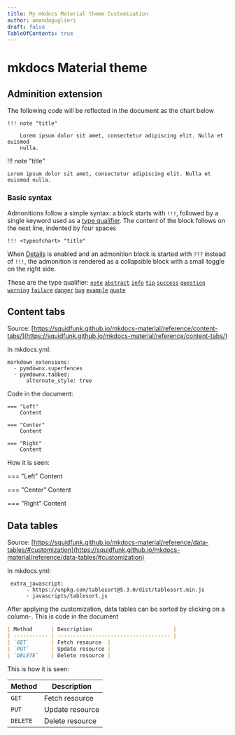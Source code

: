 ```yaml
---
title: My mkdocs Material theme Customization
author: amandaguglieri
draft: false
TableOfContents: true
---
```


# mkdocs Material theme


## Adminition extension

The following code will be reflected  in the document as the chart below

```
!!! note "title"

    Lorem ipsum dolor sit amet, consectetur adipiscing elit. Nulla et euismod 
    nulla. 

```


!!! note "title"

    Lorem ipsum dolor sit amet, consectetur adipiscing elit. Nulla et  euismod nulla.
    

### Basic syntax

Admonitions follow a simple syntax: a block starts with `!!!`, followed by a single keyword used as a [type qualifier](https://squidfunk.github.io/mkdocs-material/reference/admonitions/#supported-types). The content of the block follows on the next line, indented by four spaces

```
!!! <typeofchart> "title"
```

When [Details](https://squidfunk.github.io/mkdocs-material/setup/extensions/python-markdown-extensions/#details) is enabled and an admonition block is started with `???` instead of `!!!`, the admonition is rendered as a collapsible block with a small toggle on the right side.

These are the type qualifier:  [`note`](https://squidfunk.github.io/mkdocs-material/reference/admonitions/#type:note)
[`abstract`](https://squidfunk.github.io/mkdocs-material/reference/admonitions/#type:abstract)
[`info`](https://squidfunk.github.io/mkdocs-material/reference/admonitions/#type:info)
[`tip`](https://squidfunk.github.io/mkdocs-material/reference/admonitions/#type:tip)
[`success`](https://squidfunk.github.io/mkdocs-material/reference/admonitions/#type:success)
[`question`](https://squidfunk.github.io/mkdocs-material/reference/admonitions/#type:question)
[`warning`](https://squidfunk.github.io/mkdocs-material/reference/admonitions/#type:warning)
[`failure`](https://squidfunk.github.io/mkdocs-material/reference/admonitions/#type:failure)
[`danger`](https://squidfunk.github.io/mkdocs-material/reference/admonitions/#type:danger)
[`bug`](https://squidfunk.github.io/mkdocs-material/reference/admonitions/#type:bug)
[`example`](https://squidfunk.github.io/mkdocs-material/reference/admonitions/#type:example)
[`quote`](https://squidfunk.github.io/mkdocs-material/reference/admonitions/#type:quote)



## Content tabs

Source: [https://squidfunk.github.io/mkdocs-material/reference/content-tabs/](https://squidfunk.github.io/mkdocs-material/reference/content-tabs/)

In mkdocs.yml:

```
markdown_extensions:
  - pymdownx.superfences
  - pymdownx.tabbed:
      alternate_style: true 
```


Code in the document:

```
=== "Left"
	Content
  
=== "Center"
	Content
  
=== "Right"
	Content
```


How it is seen:

=== "Left"
	Content
  
=== "Center"
	Content
  
=== "Right"
	Content

## Data tables

Source: [https://squidfunk.github.io/mkdocs-material/reference/data-tables/#customization](https://squidfunk.github.io/mkdocs-material/reference/data-tables/#customization)

In mkdocs.yml:

```
 extra_javascript:
      - https://unpkg.com/tablesort@5.3.0/dist/tablesort.min.js
      - javascripts/tablesort.js
```

After applying the customization, data tables can be sorted by clicking on a
column-. This is code in the document

``` markdown title="Data table, columns sortable"
| Method      | Description                          |
| ----------- | ------------------------------------ |
| `GET`       | Fetch resource  |
| `PUT`       | Update resource |
| `DELETE`    | Delete resource |
```

This is how it is seen:

| Method      | Description                          |
| ----------- | ------------------------------------ |
| `GET`       | Fetch resource  |
| `PUT`       | Update resource |
| `DELETE`    | Delete resource |
